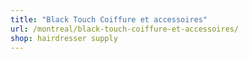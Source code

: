 ```yaml
---
title: "Black Touch Coiffure et accessoires"
url: /montreal/black-touch-coiffure-et-accessoires/
shop: hairdresser supply
---
```

